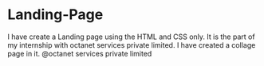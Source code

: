 # Landing-Page
I have create a Landing page using the HTML and CSS only. It is the part of  my internship with octanet services private limited. I have created a collage page in it.
@octanet services private limited
